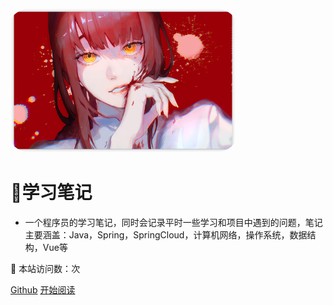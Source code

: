 <img width="360px" style="border-radius: 10%" bor src="./doc/icon/index.ico">

#   📙学习笔记

- 一个程序员的学习笔记，同时会记录平时一些学习和项目中遇到的问题，笔记主要涵盖：Java，Spring，SpringCloud，计算机网络，操作系统，数据结构，Vue等 

:rocket: 本站访问数：<span id="busuanzi_value_site_pv"></span>次 

[Github](<https://github.com/iridescenceZz/baize>)
[开始阅读](README.md)



